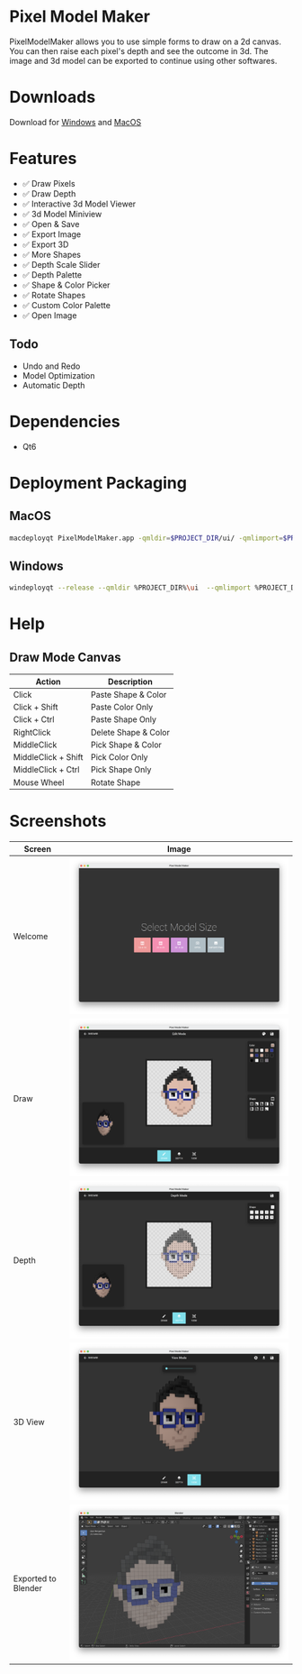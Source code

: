 # Pixel Model Maker
PixelModelMaker allows you to use simple forms to draw on a 2d canvas. You can then raise each pixel's depth and see the outcome in 3d. The image and 3d model can be exported to continue using other softwares.

# Downloads
Download for [Windows](https://github.com/zaghaghi/pixel-model-maker/releases) and [MacOS](https://github.com/zaghaghi/pixel-model-maker/releases)

# Features

* ✅ Draw Pixels
* ✅ Draw Depth
* ✅ Interactive 3d Model Viewer
* ✅ 3d Model Miniview
* ✅ Open & Save
* ✅ Export Image
* ✅ Export 3D
* ✅ More Shapes
* ✅ Depth Scale Slider
* ✅ Depth Palette
* ✅ Shape & Color Picker
* ✅ Rotate Shapes
* ✅ Custom Color Palette
* ✅ Open Image

## Todo
* Undo and Redo
* Model Optimization
* Automatic Depth

# Dependencies
* Qt6

# Deployment Packaging
## MacOS
```bash
macdeployqt PixelModelMaker.app -qmldir=$PROJECT_DIR/ui/ -qmlimport=$PROJECT_DIR/ui/imports/ -dmg
```

## Windows
```bash
windeployqt --release --qmldir %PROJECT_DIR%\ui  --qmlimport %PROJECT_DIR%\ui\imports PixelModelMaker.exe
```

# Help
## Draw Mode Canvas
Action      | Description
------------|------------
Click       | Paste Shape & Color
Click + Shift | Paste Color Only
Click + Ctrl  | Paste Shape Only
RightClick  | Delete Shape & Color
MiddleClick | Pick Shape & Color
MiddleClick + Shift | Pick Color Only
MiddleClick + Ctrl | Pick Shape Only
Mouse Wheel | Rotate Shape

# Screenshots

Screen | Image
-------|:----:
Welcome| ![welcom-screen](screenshots/welcome.png)
Draw   | ![draw-mode](screenshots/draw-mode.png)
Depth  | ![depth-mode](screenshots/depth-mode.png)
3D View| ![view-mode](screenshots/3d-view-mode.png)
Exported to Blender| ![view-mode](screenshots/export-blender.png)